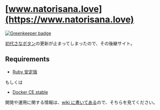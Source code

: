 # [www.natorisana.love](https://www.natorisana.love)

[![Greenkeeper badge](https://badges.greenkeeper.io/sanabutton/sanabutton.github.io.svg)](https://greenkeeper.io/)

[初代さなボタン](http://sanabutton.ojaru.jp/)の更新が止まってしまったので、その後継サイト。

## Requirements

- [Ruby 安定版](https://www.ruby-lang.org/ja/)

もしくは

- [Docker CE stable](https://store.docker.com/search?q=&type=edition&offering=community)

開発や運用に関する情報は、[wiki に書いてある](https://github.com/sanabutton/sanabutton.github.io/wiki)ので、そちらを見てください。
